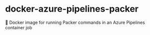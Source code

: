 # docker-azure-pipelines-packer
🐳 Docker image for running Packer commands in an Azure Pipelines container job
